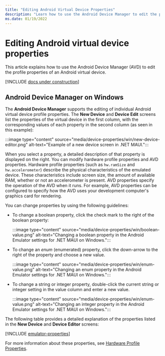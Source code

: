 ```yaml
---
title: "Editing Android Virtual Device Properties"
description: "Learn how to use the Android Device Manager to edit the profile properties of an Android virtual device when you create a .NET MAUI app."
ms.date: 01/19/2022
---
```


# Editing Android virtual device properties

This article explains how to use the Android Device Manager (AVD) to edit the profile properties of an Android virtual device.

[!INCLUDE [docs under construction](~/includes/preview-note.md)]

<!-- ::: zone pivot="windows" -->

## Android Device Manager on Windows

The **Android Device Manager** supports the editing of individual Android virtual device profile properties. The **New Device** and **Device Edit** screens list the properties of the virtual device in the first column, with the corresponding values of each property in the second column (as seen in this example):

:::image type="content" source="media/device-properties/win/new-device-editor.png" alt-text="Example of a new device screen in .NET MAUI.":::

When you select a property, a detailed description of that property is displayed on the right. You can modify hardware profile properties and AVD properties. Hardware profile properties (such as `hw.ramSize` and `hw.accelerometer`) describe the physical characteristics of the emulated device. These characteristics include screen size, the amount of available RAM, whether or not an accelerometer is present. AVD properties specify the operation of the AVD when it runs. For example, AVD properties can be configured to specify how the AVD uses your development computer's graphics card for rendering.

You can change properties by using the following guidelines:

- To change a boolean property, click the check mark to the right of the boolean property:

  :::image type="content" source="media/device-properties/win/boolean-value.png" alt-text="Changing a boolean property in the Android Emulator settings for .NET MAUI on Windows.":::

- To change an *enum* (enumerated) property, click the down-arrow to the right of the property and choose a new value.

  :::image type="content" source="media/device-properties/win/enum-value.png" alt-text="Changing an enum property in the Android Emulator settings for .NET MAUI on Windows.":::

- To change a string or integer property, double-click the current string or integer setting in the value column and enter a new value.

  :::image type="content" source="media/device-properties/win/enum-value.png" alt-text="Changing an integer property in the Android Emulator settings for .NET MAUI on Windows.":::

<!--

TODO: The Mac stuff hasn't been rewritten/touched.

::: zone-end
::: zone pivot="macos"

## Android Device Manager on macOS

The **Android Device Manager** supports the editing of individual Android virtual device profile properties. The **New Device** and **Device Edit** screens list the properties of the virtual device in the first column, with the corresponding values of each property in the second column (as seen in this example):

[![Example New Device screen.](device-properties-images/mac/01-new-device-editor-sml.png)](device-properties-images/mac/01-new-device-editor.png#lightbox)

When you select a property, a detailed description of that property is displayed on the right. You can modify *hardware profile properties* and *AVD properties*. Hardware profile properties (such as `hw.ramSize` and `hw.accelerometer`) describe the physical characteristics of the emulated device. These characteristics include screen size, the amount of available RAM, whether or not an accelerometer is present. AVD properties specify the operation of the AVD when it runs. For example, AVD properties can be configured to specify how the AVD uses your development computer's graphics card for rendering.

You can change properties by using the following guidelines:

- To change a boolean property, click the check mark to the right of the boolean property:

  ![Changing a boolean property.](device-properties-images/mac/02-boolean-value.png)

- To change an *enum* (enumerated) property, click the pull-down menu to the right of the property and choose a new value.

  ![Changing an enum property.](device-properties-images/mac/04-enum-value.png)

- To change a string or integer property, double-click the current string or integer setting in the value column and enter a new value.

  ![Changing an integer property.](device-properties-images/mac/03-integer-value.png)

::: zone-end

-->

The following table provides a detailed explanation of the properties listed in the **New Device** and **Device Editor** screens:

[!INCLUDE [emulator-properties](../includes/emulator-properties.md)]

For more information about these properties, see [Hardware Profile Properties](https://developer.android.com/studio/run/managing-avds.html#hpproperties).
